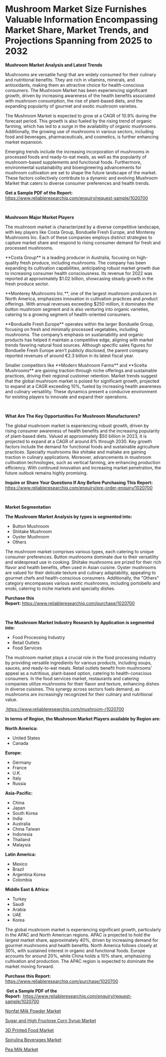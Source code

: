 <p><h1>Mushroom Market Size Furnishes Valuable Information Encompassing Market Share, Market Trends, and Projections Spanning from 2025 to 2032</h1></p><p><strong>Mushroom Market Analysis and Latest Trends</strong></p>
<p><p>Mushrooms are versatile fungi that are widely consumed for their culinary and nutritional benefits. They are rich in vitamins, minerals, and antioxidants, making them an attractive choice for health-conscious consumers. The Mushroom Market has been experiencing significant growth, driven by increasing awareness of the health benefits associated with mushroom consumption, the rise of plant-based diets, and the expanding popularity of gourmet and exotic mushroom varieties.</p><p>The Mushroom Market is expected to grow at a CAGR of 10.9% during the forecast period. This growth is also fueled by the rising trend of organic farming, which has led to a surge in the availability of organic mushrooms. Additionally, the growing use of mushrooms in various sectors, including food and beverages, pharmaceuticals, and cosmetics, is further enhancing market expansion.</p><p>Emerging trends include the increasing incorporation of mushrooms in processed foods and ready-to-eat meals, as well as the popularity of mushroom-based supplements and functional foods. Furthermore, environmental sustainability and bioengineering advancements for mushroom cultivation are set to shape the future landscape of the market. These factors collectively contribute to a dynamic and evolving Mushroom Market that caters to diverse consumer preferences and health trends.</p></p>
<p><strong>Get a Sample PDF of the Report:&nbsp;</strong> <a href="https://www.reliableresearchiq.com/enquiry/request-sample/1020700?utm_campaign=1876&utm_medium=2&utm_source=Github&utm_content=ia&utm_term=07042025&utm_id=mushroom">https://www.reliableresearchiq.com/enquiry/request-sample/1020700</a></p>
<p>&nbsp;</p>
<p><strong>Mushroom Major Market Players</strong></p>
<p><p>The mushroom market is characterized by a diverse competitive landscape, with key players like Costa Group, Bonduelle Fresh Europe, and Monterey Mushrooms Inc. Each of these companies employs distinct strategies to capture market share and respond to rising consumer demand for fresh and processed mushrooms.</p><p>**Costa Group** is a leading producer in Australia, focusing on high-quality fresh produce, including mushrooms. The company has been expanding its cultivation capabilities, anticipating robust market growth due to increasing consumer health consciousness. Its revenue for 2022 was reported at approximately $1.02 billion, showcasing steady growth in the fresh produce sector.</p><p>**Monterey Mushrooms Inc.**, one of the largest mushroom producers in North America, emphasizes innovation in cultivation practices and product offerings. With annual revenues exceeding $250 million, it dominates the button mushroom segment and is also venturing into organic varieties, catering to a growing segment of health-oriented consumers.</p><p>**Bonduelle Fresh Europe** operates within the larger Bonduelle Group, focusing on fresh and minimally processed vegetables, including mushrooms. The company’s emphasis on sustainability and organic products has helped it maintain a competitive edge, aligning with market trends favoring natural food sources. Although specific sales figures for Bonduelle Fresh Europe aren’t publicly disclosed, the parent company reported revenues of around €2.3 billion in its latest fiscal year.</p><p>Smaller competitors like **Modern Mushroom Farms** and **Scelta Mushrooms** are gaining traction through niche offerings and sustainable practices, driving their regional customer retention. Market trends suggest that the global mushroom market is poised for significant growth, projected to expand at a CAGR exceeding 10%, fueled by increasing health awareness and culinary versatility. These dynamics present a conducive environment for existing players to innovate and expand their operations.</p></p>
<p>&nbsp;</p>
<p><strong>What Are The Key Opportunities For Mushroom Manufacturers?</strong></p>
<p><p>The global mushroom market is experiencing robust growth, driven by rising consumer awareness of health benefits and the increasing popularity of plant-based diets. Valued at approximately $50 billion in 2023, it is projected to expand at a CAGR of around 8% through 2030. Key growth factors include the demand for functional foods and sustainable agriculture practices. Specialty mushrooms like shiitake and maitake are gaining traction in culinary applications. Moreover, advancements in mushroom cultivation technologies, such as vertical farming, are enhancing production efficiency. With continued innovation and increasing market penetration, the future outlook remains highly promising.</p></p>
<p><strong>Inquire or Share Your Questions If Any Before Purchasing This Report:</strong> <a href="https://www.reliableresearchiq.com/enquiry/pre-order-enquiry/1020700?utm_campaign=1876&utm_medium=2&utm_source=Github&utm_content=ia&utm_term=07042025&utm_id=mushroom">https://www.reliableresearchiq.com/enquiry/pre-order-enquiry/1020700</a></p>
<p>&nbsp;</p>
<p><strong>Market Segmentation</strong></p>
<p><strong>The Mushroom Market Analysis by types is segmented into:</strong></p>
<p><ul><li>Button Mushroom</li><li>Shiitake Mushroom</li><li>Oyster Mushroom</li><li>Others</li></ul></p>
<p><p>The mushroom market comprises various types, each catering to unique consumer preferences. Button mushrooms dominate due to their versatility and widespread use in cooking. Shiitake mushrooms are prized for their rich flavor and health benefits, often used in Asian cuisine. Oyster mushrooms are valued for their delicate texture and culinary adaptability, appealing to gourmet chefs and health-conscious consumers. Additionally, the "Others" category encompasses various exotic mushrooms, including portobello and enoki, catering to niche markets and specialty dishes.</p></p>
<p><strong>Purchase this Report:&nbsp;</strong><a href="https://www.reliableresearchiq.com/purchase/1020700?utm_campaign=1876&utm_medium=2&utm_source=Github&utm_content=ia&utm_term=07042025&utm_id=mushroom">https://www.reliableresearchiq.com/purchase/1020700</a></p>
<p>&nbsp;</p>
<p><strong>The Mushroom Market Industry Research by Application is segmented into:</strong></p>
<p><ul><li>Food Processing Industry</li><li>Retail Outlets</li><li>Food Services</li></ul></p>
<p><p>The mushroom market plays a crucial role in the food processing industry by providing versatile ingredients for various products, including soups, sauces, and ready-to-eat meals. Retail outlets benefit from mushrooms' appeal as a nutritious, plant-based option, catering to health-conscious consumers. In the food services market, restaurants and catering companies utilize mushrooms for their flavor and texture, enhancing dishes in diverse cuisines. This synergy across sectors fuels demand, as mushrooms are increasingly recognized for their culinary and nutritional value.</p></p>
<p><a href="https://www.reliableresearchiq.com/mushroom-r1020700?utm_campaign=1876&utm_medium=2&utm_source=Github&utm_content=ia&utm_term=07042025&utm_id=mushroom">&nbsp;https://www.reliableresearchiq.com/mushroom-r1020700</a></p>
<p><strong>In terms of Region, the Mushroom Market Players available by Region are:</strong></p>
<p>
    <p> <strong> North America: </strong>
        <ul>
            <li>United States</li>
            <li>Canada</li>
        </ul>
        </p> 
    <p> <strong> Europe: </strong>
        <ul>
            <li>Germany</li>
            <li>France</li>
            <li>U.K.</li>
            <li>Italy</li>
            <li>Russia</li>
        </ul>
        </p> 
    <p> <strong> Asia-Pacific: </strong>
        <ul>
            <li>China</li>
            <li>Japan</li>
            <li>South Korea</li>
            <li>India</li>
            <li>Australia</li>
            <li>China Taiwan</li>
            <li>Indonesia</li>
            <li>Thailand</li>
            <li>Malaysia</li>
        </ul>
        </p> 
    <p> <strong> Latin America: </strong>
        <ul>
            <li>Mexico</li>
            <li>Brazil</li>
            <li>Argentina Korea</li>
            <li>Colombia</li>
        </ul>
        </p> 
    <p> <strong> Middle East & Africa: </strong>
        <ul>
            <li>Turkey</li>
            <li>Saudi</li>
            <li>Arabia</li>
            <li>UAE</li>
            <li>Korea</li>
        </ul>
    </p>
    </p>
<p><p>The global mushroom market is experiencing significant growth, particularly in the APAC and North American regions. APAC is projected to hold the largest market share, approximately 40%, driven by increasing demand for gourmet mushrooms and health benefits. North America follows closely at 30%, with sustained interest in organic and functional foods. Europe accounts for around 20%, while China holds a 10% share, emphasizing cultivation and production. The APAC region is expected to dominate the market moving forward.</p></p>
<p><strong>Purchase this Report: </strong><a href="https://www.reliableresearchiq.com/purchase/1020700?utm_campaign=1876&utm_medium=2&utm_source=Github&utm_content=ia&utm_term=07042025&utm_id=mushroom">https://www.reliableresearchiq.com/purchase/1020700</a></p>
<p>&nbsp;<strong>Get a Sample PDF of the Report:&nbsp;&nbsp;</strong><a href="https://www.reliableresearchiq.com/enquiry/request-sample/1020700?utm_campaign=1876&utm_medium=2&utm_source=Github&utm_content=ia&utm_term=07042025&utm_id=mushroom">https://www.reliableresearchiq.com/enquiry/request-sample/1020700</a></p>
<p><strong></strong></p>
<p><p><a href="https://github.com/habyoneub/Market-Research-Report-List-1/blob/main/nonfat-milk-powder-market.md?utm_campaign=1876&utm_medium=2&utm_source=Github&utm_content=ia&utm_term=07042025&utm_id=mushroom">Nonfat Milk Powder Market</a></p><p><a href="https://github.com/kemauteve/Market-Research-Report-List-1/blob/main/sugar-and-high-fructose-corn-syrup-market.md?utm_campaign=1876&utm_medium=2&utm_source=Github&utm_content=ia&utm_term=07042025&utm_id=mushroom">Sugar and High Fructose Corn Syrup Market</a></p><p><a href="https://github.com/drissahrouk/Market-Research-Report-List-1/blob/main/3d-printed-food-market.md?utm_campaign=1876&utm_medium=2&utm_source=Github&utm_content=ia&utm_term=07042025&utm_id=mushroom">3D Printed Food Market</a></p><p><a href="https://github.com/haklagjbj/Market-Research-Report-List-1/blob/main/spirulina-beverages-market.md?utm_campaign=1876&utm_medium=2&utm_source=Github&utm_content=ia&utm_term=07042025&utm_id=mushroom">Spirulina Beverages Market</a></p><p><a href="https://github.com/latilsmickl8/Market-Research-Report-List-1/blob/main/pea-milk-market.md?utm_campaign=1876&utm_medium=2&utm_source=Github&utm_content=ia&utm_term=07042025&utm_id=mushroom">Pea Milk Market</a></p></p>